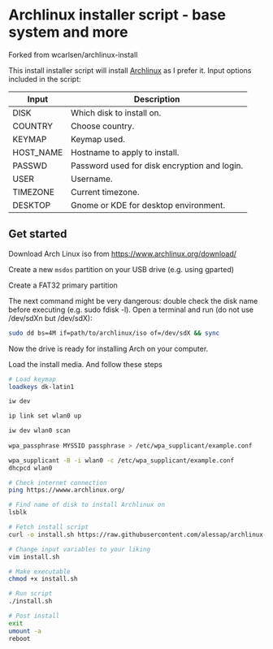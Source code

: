 # Archlinux installer script - base system and more

Forked from wcarlsen/archlinux-install

This install installer script will install [Archlinux](https://www.archlinux.org/) as I prefer it. Input options included in the script:

| Input | Description |
|---|---|
| DISK | Which disk to install on. |
| COUNTRY | Choose country. |
| KEYMAP | Keymap used. |
| HOST_NAME | Hostname to apply to install. |
| PASSWD | Password used for disk encryption and login. |
| USER | Username. |
| TIMEZONE | Current timezone. |
| DESKTOP | Gnome or KDE for desktop environment. |


## Get started

Download Arch Linux iso from https://www.archlinux.org/download/

Create a new `msdos` partition on your USB drive (e.g. using gparted)

Create a FAT32 primary partition

The next command might be very dangerous: double check the disk name before executing (e.g. sudo fdisk -l). 
Open a terminal and run (do not use /dev/sdXn but /dev/sdX):
```bash
sudo dd bs=4M if=path/to/archlinux/iso of=/dev/sdX && sync  
```
Now the drive is ready for installing Arch on your computer.

Load the install media. And follow these steps

```bash
# Load keymap
loadkeys dk-latin1

iw dev

ip link set wlan0 up

iw dev wlan0 scan
 
wpa_passphrase MYSSID passphrase > /etc/wpa_supplicant/example.conf

wpa_supplicant -B -i wlan0 -c /etc/wpa_supplicant/example.conf
dhcpcd wlan0

# Check internet connection
ping https://wwww.archlinux.org/

# Find name of disk to install Archlinux on
lsblk

# Fetch install script
curl -o install.sh https://raw.githubusercontent.com/alessap/archlinux-install/main/install.sh

# Change input variables to your liking
vim install.sh

# Make executable
chmod +x install.sh

# Run script
./install.sh

# Post install
exit
umount -a
reboot
```
